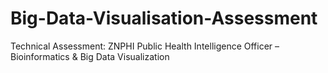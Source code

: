 # Big-Data-Visualisation-Assessment
Technical Assessment: ZNPHI Public Health Intelligence Officer – Bioinformatics &amp; Big Data Visualization
